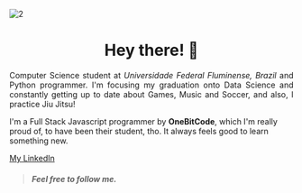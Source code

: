 ![2](https://user-images.githubusercontent.com/43455579/109089211-a1dfeb80-76ef-11eb-9a20-03dbfe6aec08.png)

<h1 align="center">Hey there! 🤘</h1>

<p align="justify">Computer Science student at <i>Universidade Federal Fluminense, Brazil</i> and Python programmer. I'm focusing my graduation onto Data Science and constantly getting up to date about Games, Music and Soccer, and also, I practice Jiu Jitsu!</p>
<p>I'm a Full Stack Javascript programmer by <strong>OneBitCode</strong>, which I'm really proud of, to have been their student, tho. It always feels good to learn something new.</p>

[My LinkedIn](https://www.linkedin.com/in/felipe-henrique-peixoto-neto-459735202/)
> ##### Feel free to follow me. 


<!--
**Felipeixotont/Felipeixotont** is a ✨ _special_ ✨ repository because its `README.md` (this file) appears on your GitHub profile.


- 🔭 I’m currently working on ...
- 🌱 I’m currently learning ...
- 👯 I’m looking to collaborate on ...
- 🤔 I’m looking for help with ...
- 💬 Ask me about ...
- 📫 How to reach me: ...
- 😄 Pronouns: ...
- ⚡ Fun fact: ...
-->
